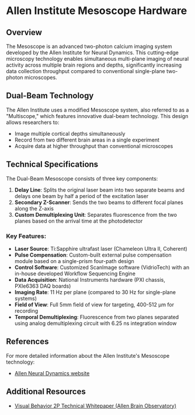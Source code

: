 # Allen Institute Mesoscope Hardware

## Overview

The Mesoscope is an advanced two-photon calcium imaging system developed by the Allen Institute for Neural Dynamics. This cutting-edge microscopy technology enables simultaneous multi-plane imaging of neural activity across multiple brain regions and depths, significantly increasing data collection throughput compared to conventional single-plane two-photon microscopes.

## Dual-Beam Technology

The Allen Institute uses a modified Mesoscope system, also referred to as a "Multiscope," which features innovative dual-beam technology. This design allows researchers to:

- Image multiple cortical depths simultaneously
- Record from two different brain areas in a single experiment
- Acquire data at higher throughput than conventional microscopes

## Technical Specifications

The Dual-Beam Mesoscope consists of three key components:

1. **Delay Line**: Splits the original laser beam into two separate beams and delays one beam by half a period of the excitation laser
2. **Secondary Z-Scanner**: Sends the two beams to different focal planes along the Z-axis
3. **Custom Demultiplexing Unit**: Separates fluorescence from the two planes based on the arrival time at the photodetector

### Key Features:

- **Laser Source**: Ti:Sapphire ultrafast laser (Chameleon Ultra II, Coherent)
- **Pulse Compensation**: Custom-built external pulse compensation module based on a single-prism four-path design
- **Control Software**: Customized ScanImage software (VidrioTech) with an in-house developed Workflow Sequencing Engine
- **Data Acquisition**: National Instruments hardware (PXI chassis, PXIe6363 DAQ boards)
- **Imaging Rate**: 11 Hz per plane (compared to 30 Hz for single-plane systems)
- **Field of View**: Full 5mm field of view for targeting, 400-512 μm for recording
- **Temporal Demultiplexing**: Fluorescence from two planes separated using analog demultiplexing circuit with 6.25 ns integration window

## References

For more detailed information about the Allen Institute's Mesoscope technology:

- [Allen Neural Dynamics website](https://www.allenneuraldynamics.org/)

## Additional Resources

- [Visual Behavior 2P Technical Whitepaper (Allen Brain Observatory)](https://portal.brain-map.org/explore/circuits/visual-behavior-2p)